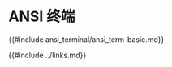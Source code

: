 # ANSI 终端

<!--
> [cli/ansi_terminal.md](https://github.com/rust-lang-nursery/rust-cookbook/blob/master/src/cli/ansi_terminal.md)
> <br />
> commit - d4e44638ee8b87bb49459980e4eebd3a1d7463c8 - 2018.10.03
-->

{{#include ansi_terminal/ansi_term-basic.md}}

{{#include ../links.md}}
